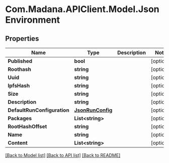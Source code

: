 
# Com.Madana.APIClient.Model.JsonEnvironment

## Properties

Name | Type | Description | Notes
------------ | ------------- | ------------- | -------------
**Published** | **bool** |  | [optional] 
**Roothash** | **string** |  | [optional] 
**Uuid** | **string** |  | [optional] 
**IpfsHash** | **string** |  | [optional] 
**Size** | **string** |  | [optional] 
**Description** | **string** |  | [optional] 
**DefaultRunConfiguration** | [**JsonRunConfig**](JsonRunConfig.md) |  | [optional] 
**Packages** | **List&lt;string&gt;** |  | [optional] 
**RootHashOffset** | **string** |  | [optional] 
**Name** | **string** |  | [optional] 
**Content** | **List&lt;string&gt;** |  | [optional] 

[[Back to Model list]](../README.md#documentation-for-models)
[[Back to API list]](../README.md#documentation-for-api-endpoints)
[[Back to README]](../README.md)

